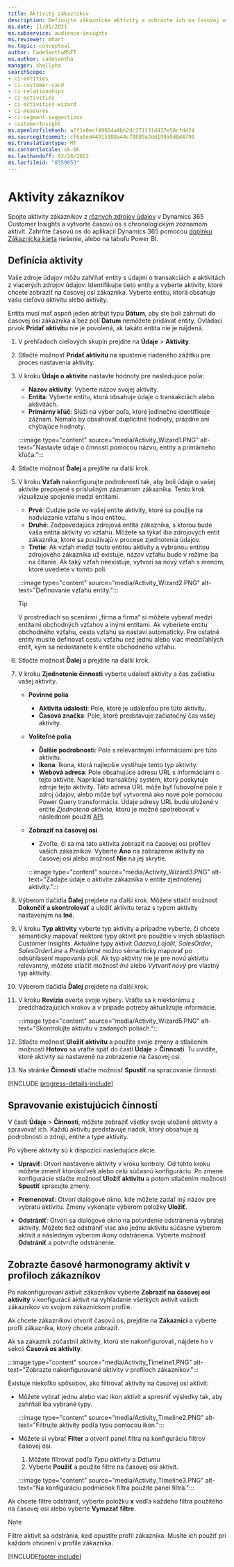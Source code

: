 ```yaml
---
title: Aktivity zákazníkov
description: Definujte zákaznícke aktivity a zobrazte ich na časovej osi v zákazníckych profiloch.
ms.date: 11/01/2021
ms.subservice: audience-insights
ms.reviewer: mhart
ms.topic: conceptual
author: CadeSanthaMSFT
ms.author: cadesantha
manager: shellyha
searchScope:
- ci-entities
- ci-customer-card
- ci-relationships
- ci-activities
- ci-activities-wizard
- ci-measures
- ci-segment-suggestions
- customerInsight
ms.openlocfilehash: a2f1e8ecf49664a4bb2dc271131d437e50cfdd24
ms.sourcegitcommit: cf6a0ed44915908a44c70889a2dd199a9d0d4798
ms.translationtype: MT
ms.contentlocale: sk-SK
ms.lasthandoff: 02/28/2022
ms.locfileid: "8359853"
---
```

# <a name="customer-activities"></a>Aktivity zákazníkov

Spojte aktivity zákazníkov z [rôznych zdrojov údajov](data-sources.md) v Dynamics 365 Customer Insights a vytvorte časovú os s chronologickým zoznamom aktivít. Zahrňte časovú os do aplikácií Dynamics 365 pomocou [doplnku Zákaznícka karta](customer-card-add-in.md) riešenie, alebo na tabuľu Power BI.

## <a name="define-an-activity"></a>Definícia aktivity

Vaše zdroje údajov môžu zahŕňať entity s údajmi o transakciách a aktivitách z viacerých zdrojov údajov. Identifikujte tieto entity a vyberte aktivity, ktoré chcete zobraziť na časovej osi zákazníka. Vyberte entitu, ktorá obsahuje vašu cieľovú aktivitu alebo aktivity.

Entita musí mať aspoň jeden atribút typu **Dátum**, aby ste boli zahrnutí do časovej osi zákazníka a bez polí **Dátum** nemôžete pridávať entity. Ovládací prvok **Pridať aktivitu** nie je povolená, ak takáto entita nie je nájdená.

1. V prehľadoch cieľových skupín prejdite na **Údaje** > **Aktivity**.

1. Stlačte možnosť **Pridať aktivitu** na spustenie riadeného zážitku pre proces nastavenia aktivity.

1. V kroku **Údaje o aktivite** nastavte hodnoty pre nasledujúce polia:

   - **Názov aktivity**: Vyberte názov svojej aktivity.
   - **Entita**: Vyberte entitu, ktorá obsahuje údaje o transakciách alebo aktivitách.
   - **Primárny kľúč**: Slúži na výber poľa, ktoré jedinečne identifikuje záznam. Nemalo by obsahovať duplicitné hodnoty, prázdne ani chýbajúce hodnoty.

   :::image type="content" source="media/Activity_Wizard1.PNG" alt-text="Nastavte údaje o činnosti pomocou názvu, entity a primárneho kľúča.":::

1. Stlačte možnosť **Ďalej** a prejdite na ďalší krok.

1. V kroku **Vzťah** nakonfigurujte podrobnosti tak, aby boli údaje o vašej aktivite prepojené s príslušným záznamom zákazníka. Tento krok vizualizuje spojenie medzi entitami.  

   - **Prvé**: Cudzie pole vo vašej entite aktivity, ktoré sa použije na nadviazanie vzťahu s inou entitou.
   - **Druhé**: Zodpovedajúca zdrojová entita zákazníka, s ktorou bude vaša entita aktivity vo vzťahu. Môžete sa týkať iba zdrojových entít zákazníka, ktoré sa používajú v procese zjednotenia údajov.
   - **Tretie**: Ak vzťah medzi touto entitou aktivity a vybranou entitou zdrojového zákazníka už existuje, názov vzťahu bude v režime iba na čítanie. Ak taký vzťah neexistuje, vytvorí sa nový vzťah s menom, ktoré uvediete v tomto poli.

   :::image type="content" source="media/Activity_Wizard2.PNG" alt-text="Definovanie vzťahu entity.":::

   > [!TIP]
   > V prostrediach so scenármi „firma a firma“ si môžete vyberať medzi entitami obchodných vzťahov a inými entitami. Ak vyberiete entitu obchodného vzťahu, cesta vzťahu sa nastaví automaticky. Pre ostatné entity musíte definovať cestu vzťahu cez jednu alebo viac medziľahlých entít, kým sa nedostanete k entite obchodného vzťahu.

1. Stlačte možnosť **Ďalej** a prejdite na ďalší krok. 

1. V kroku **Zjednotenie činnosti** vyberte udalosť aktivity a čas začiatku vašej aktivity. 
   - **Povinné polia**
      - **Aktivita udalosti**: Pole, ktoré je udalosťou pre túto aktivitu.
      - **Časová značka**: Pole, ktoré predstavuje začiatočný čas vašej aktivity.

   - **Voliteľné polia**
      - **Ďalšie podrobnosti**: Pole s relevantnými informáciami pre túto aktivitu.
      - **Ikona**: Ikona, ktorá najlepšie vystihuje tento typ aktivity.
      - **Webová adresa**: Pole obsahujúce adresu URL s informáciami o tejto aktivite. Napríklad transakčný systém, ktorý poskytuje zdroje tejto aktivity. Táto adresa URL môže byť ľubovoľné pole z zdroj údajov, alebo môže byť vytvorená ako nové pole pomocou Power Query transformácia. Údaje adresy URL budú uložené v entite *Zjednotená aktivita*, ktorú je možné spotrebovať v následnom použití [API](apis.md).

   - **Zobraziť na časovej osi**
      - Zvoľte, či sa má táto aktivita zobraziť na časovej osi profilov vašich zákazníkov. Vyberte **Áno** na zobrazenie aktivity na časovej osi alebo možnosť **Nie** na jej skrytie.

      :::image type="content" source="media/Activity_Wizard3.PNG" alt-text="Zadajte údaje o aktivite zákazníka v entite zjednotenej aktivity.":::

1. Výberom tlačidla **Ďalej** prejdete na ďalší krok. Môžete stlačiť možnosť **Dokončiť a skontrolovať** a uložiť aktivitu teraz s typom aktivity nastaveným na **Iné**. 

1. V kroku **Typ aktivity** vyberte typ aktivity a prípadne vyberte, či chcete sémanticky mapovať niektoré typy aktivít pre použitie v iných oblastiach Customer Insights. Aktuálne typy aktivít *Odozva*,*Lojalit*, *SalesOrder*, *SalesOrderLine* a *Predplatné* možno sémanticky mapovať po odsúhlasení mapovania polí. Ak typ aktivity nie je pre novú aktivitu relevantný, môžete stlačiť možnosť *Iné* alebo *Vytvoriť nový* pre vlastný typ aktivity.

1. Výberom tlačidla **Ďalej** prejdete na ďalší krok. 

1. V kroku **Revízia** overte svoje výbery. Vráťte sa k niektorému z predchádzajúcich krokov a v prípade potreby aktualizujte informácie.

   :::image type="content" source="media/Activity_Wizard5.PNG" alt-text="Skontrolujte aktivitu v zadaných poliach.":::
   
1. Stlačte možnosť **Uložiť aktivitu** a použite svoje zmeny a stlačením možnosti **Hotovo** sa vráťte späť do časti **Údaje** > **Činnosti**. Tu uvidíte, ktoré aktivity sú nastavené na zobrazenie na časovej osi. 

1. Na stránke **Činnosti** stlačte možnosť **Spustiť** na spracovanie činnosti. 

[!INCLUDE [progress-details-include](../includes/progress-details-pane.md)]

## <a name="manage-existing-activities"></a>Spravovanie existujúcich činností

V časti **Údaje** > **Činnosti**, môžete zobraziť všetky svoje uložené aktivity a spravovať ich. Každú aktivitu predstavuje riadok, ktorý obsahuje aj podrobnosti o zdroji, entite a type aktivity.

Po výbere aktivity sú k dispozícii nasledujúce akcie. 

- **Upraviť**: Otvorí nastavenie aktivity v kroku kontroly. Od tohto kroku môžete zmeniť ktorúkoľvek alebo celú súčasnú konfiguráciu. Po zmene konfigurácie stlačte možnosť **Uložiť aktivitu** a potom stlačením možnosti **Spustiť** spracujte zmeny.

- **Premenovať**: Otvorí dialógové okno, kde môžete zadať iný názov pre vybratú aktivitu. Zmeny vykonajte výberom položky **Uložiť**.

- **Odstrániť**: Otvorí sa dialógové okno na potvrdenie odstránenia vybratej aktivity. Môžete tiež odstrániť viac ako jednu aktivitu súčasne výberom aktivít a následným výberom ikony odstránenia. Vyberte možnosť **Odstrániť** a potvrďte odstránenie.

## <a name="view-activity-timelines-on-customer-profiles"></a>Zobrazte časové harmonogramy aktivít v profiloch zákazníkov

Po nakonfigurovaní aktivít zákazníkov vyberte **Zobraziť na časovej osi aktivity** v konfigurácii aktivít na vyhľadanie všetkých aktivít vašich zákazníkov vo svojom zákazníckom profile.

Ak chcete zákazníkovi otvoriť časovú os, prejdite na **Zákazníci** a vyberte profil zákazníka, ktorý chcete zobraziť.

Ak sa zákazník zúčastnil aktivity, ktorú ste nakonfigurovali, nájdete ho v sekcii **Časová os aktivity**.

:::image type="content" source="media/Activity_Timeline1.PNG" alt-text="Zobrazte nakonfigurované aktivity v profiloch zákazníkov.":::

Existuje niekoľko spôsobov, ako filtrovať aktivity na časovej osi aktivít:

- Môžete vybrať jednu alebo viac ikon aktivít a spresniť výsledky tak, aby zahŕňali iba vybrané typy.

  :::image type="content" source="media/Activity_Timeline2.PNG" alt-text="Filtrujte aktivity podľa typu pomocou ikon.":::

- Môžete si vybrať **Filter** a otvoriť panel filtra na konfiguráciu filtrov časovej osi.

   1. Môžete filtrovať podľa *Typu aktivity* a *Dátumu*
   1. Vyberte **Použiť** a použite filtre na časovej osi aktivít.

   :::image type="content" source="media/Activity_Timeline3.PNG" alt-text="Na konfiguráciu podmienok filtra použite panel filtra.":::

Ak chcete filtre odstrániť, vyberte položku **x** vedľa každého filtra použitého na časovej osi alebo vyberte **Vymazať filtre**.


> [!NOTE]
> Filtre aktivít sa odstránia, keď opustíte profil zákazníka. Musíte ich použiť pri každom otvorení v profile zákazníka.

[!INCLUDE[footer-include](../includes/footer-banner.md)]
